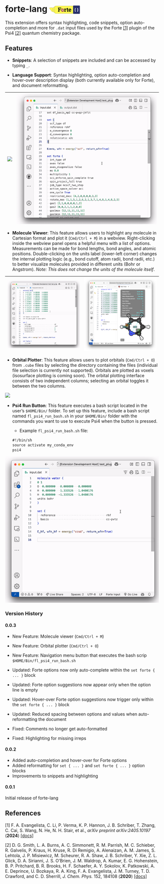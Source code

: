 # forte-lang <img src="./logo.png" width="100" style="vertical-align: middle;" />

This extension offers syntax highlighting, code snippets, option auto-completion and more  for `.dat` input files used by the Forte [[1]](#1) plugin of the Psi4 [[2]](#2) quantum chemistry package.

## Features

* **Snippets**: A selection of snippets are included and can be accessed by typing `_`.

* **Language Support**: Syntax highlighting, option auto-completion and hover-over description display (both currently available only for Forte), and document reformatting.

| ![](assets/syntax_highlighting.gif) | ![](assets/language_support.gif) |
|-------------------------------------|-----------------------------------|

* **Molecule Viewer**: This feature allows users to highlight any molecule in Cartesian format and plot it (`Cmd/Ctrl + M`) in a webview. Right-clicking inside the webview panel opens a helpful menu with a list of options. Measurements can be made for bond lengths, bond angles, and atomic positions. Double-clicking on the units label (lower-left corner) changes the internal plotting logic (e.g., bond cutoff, atom radii, bond radii, etc.) to better visualize molecules provided in different units (Bohr or Angstrom). *Note: This does not change the units of the molecule itself*.

| ![](assets/mol_view.gif) | <img src="assets/mol_view_menu.png" alt="Molecule View Menu" style="width: 800px;">|
|-------------------------------------|-----------------------------------|

* **Orbital Plotter**: This feature allows users to plot orbitals (`Cmd/Ctrl + O`) from `.cube` files by selecting the directory containing the files (individual file selection is currently not supported). Orbitals are plotted as voxels (isosurface plotting is coming soon). The orbital plotting interface consists of two independent columns; selecting an orbital toggles it between the two columns.

![](assets/orb_plot.gif)

* **Psi4 Run Button**: This feature executes a bash script located in the user’s `$HOME/Bin/` folder. To set up this feature, include a bash script named `fl_psi4_run_bash.sh` in your `$HOME/Bin/` folder with the commands you want to use to execute Psi4 when the button is pressed.
  * Example `fl_psi4_run_bash.sh` file:

  ```
  #!/bin/sh
  source activate my_conda_env
  psi4
  ```

![](assets/run_psi4.gif)

### Version History

#### 0.0.3

* New Feature: Molecule viewer (`Cmd/Ctrl + M`)

* New Feature: Orbital plotter (`Cmd/Ctrl + O`)

* New Feature: Navigation menu button that executes the bash scrip `$HOME/Bin/fl_psi4_run_bash.sh`

* Updated: Forte options now only auto-complete within the `set forte { ... }` block

* Updated: Forte option suggestions now appear only when the option line is empty

* Updated: Hover-over Forte option suggestions now trigger only within the `set forte { ... }` block

* Updated: Reduced spacing between options and values when auto-reformatting the document

* Fixed: Comments no longer get auto-formatted

* Fixed: Highlighting for missing irreps

#### 0.0.2

* Added auto-completion and hover-over for Forte options
* Added reformatting for `set { ... }` and `set forte { ... }` option blocks
* Improvements to snippets and highlighting

#### 0.0.1

Initial release of forte-lang

## References

<a id="1"> [1] </a> F. A. Evangelista, C. Li, P. Verma, K. P. Hannon, J. B. Schriber, T. Zhang, C. Cai, S. Wang, N. He, N. H. Stair, et al., *arXiv preprint arXiv:2405.10197* (**2024**)
[[docs]](https://forte.readthedocs.io/en/latest/)

<a id="2"> [2] </a> D. G. Smith, L. A. Burns, A. C. Simmonett, R. M. Parrish, M. C. Schieber, R. Galvelis, P. Kraus, H. Kruse, R. Di Remigio, A. Alenaizan, A. M. James, S. Lehtola, J. P. Misiewicz, M. Scheurer, R. A. Shaw, J. B. Schriber, Y. Xie, Z. L. Glick, D. A. Sirianni, J. S. O’Brien, J. M. Waldrop, A. Kumar, E. G. Hohenstein, B. P. Pritchard, B. R. Brooks, H. F. Schaefer, A. Y. Sokolov, K. Patkowski, A. E. Deprince, U. Bozkaya, R. A. King, F. A. Evangelista, J. M. Turney, T. D. Crawford, and C. D. Sherrill, *J. Chem. Phys.* 152, 184108 (**2020**)
[[docs]](https://psicode.org/psi4manual/master/index.html)
